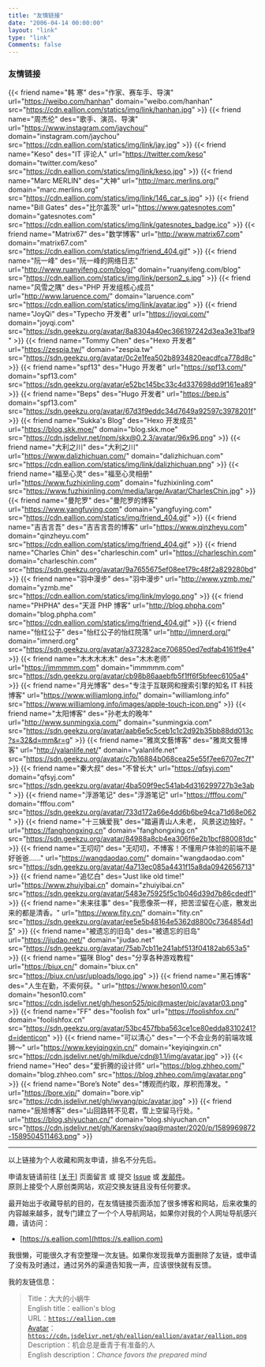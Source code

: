 ```yaml
---
title: "友情链接"
date: "2006-04-14 00:00:00"
layout: "link"
type: "link"
Comments: false
---
```


### 友情链接

{{< friend name="韩 寒" des="作家、赛车手、导演" url="https://weibo.com/hanhan" domain="weibo.com/hanhan" src="https://cdn.eallion.com/statics/img/link/hanhan.jpg" >}}
{{< friend name="周杰伦" des="歌手、演员、导演" url="https://www.instagram.com/jaychou/" domain="instagram.com/jaychou" src="https://cdn.eallion.com/statics/img/link/jay.jpg" >}}
{{< friend name="Keso" des="IT 评论人" url="https://twitter.com/keso" domain="twitter.com/keso" src="https://cdn.eallion.com/statics/img/link/keso.jpg" >}}
{{< friend name="Marc MERLIN" des="大神" url="http://marc.merlins.org/" domain="marc.merlins.org" src="https://cdn.eallion.com/statics/img/link/146_car_s.jpg" >}}
{{< friend name="Bill Gates" des="比尔盖茨" url="https://www.gatesnotes.com" domain="gatesnotes.com" src="https://cdn.eallion.com/statics/img/link/gatesnotes_badge.ico" >}}
{{< friend name="Matrix67" des="数学博客" url="http://www.matrix67.com" domain="matrix67.com" src="https://cdn.eallion.com/statics/img/friend_404.gif" >}}
{{< friend name="阮一峰" des="阮一峰的网络日志" url="http://www.ruanyifeng.com/blog/" domain="ruanyifeng.com/blog" src="https://cdn.eallion.com/statics/img/link/person2_s.jpg" >}}
{{< friend name="风雪之隅" des="PHP 开发组核心成员" url="http://www.laruence.com/" domain="laruence.com" src="https://cdn.eallion.com/statics/img/link/avatar.jpg" >}}
{{< friend name="JoyQi" des="Typecho 开发者" url="https://joyqi.com/" domain="joyqi.com" src="https://sdn.geekzu.org/avatar/8a8304a40ec366197242d3ea3e31baf9" >}}
{{< friend name="Tommy Chen" des="Hexo 开发者" url="https://zespia.tw/" domain="zespia.tw" src="https://sdn.geekzu.org/avatar/0c2e1fea502b8934820eacdfca778d8c" >}}
{{< friend name="spf13" des="Hugo 开发者" url="https://spf13.com/" domain="spf13.com" src="https://sdn.geekzu.org/avatar/e52bc145bc33c4d337698dd9f161ea89" >}}
{{< friend name="Beps" des="Hugo 开发者" url="https://bep.is" domain="spf13.com" src="https://sdn.geekzu.org/avatar/67d3f9eddc34d7649a92597c3978201f" >}}
{{< friend name="Sukka's Blog" des="Hexo 开发成员" url="https://blog.skk.moe/" domain="blog.skk.moe" src="https://cdn.jsdelivr.net/npm/skx@0.2.3/avatar/96x96.png" >}}
{{< friend name="大利之川" des="大利之川" url="https://www.dalizhichuan.com/" domain="dalizhichuan.com" src="https://cdn.eallion.com/statics/img/link/dalizhichuan.png" >}}
{{< friend name="福至心灵" des="福至心灵相册" url="https://www.fuzhixinling.com" domain="fuzhixinling.com" src="https://www.fuzhixinling.com/media/large/Avatar/CharlesChin.jpg" >}}
{{< friend name="曼陀罗" des="曼陀罗的博客" url="https://www.yangfuying.com" domain="yangfuying.com" src="https://cdn.eallion.com/statics/img/friend_404.gif" >}}
{{< friend name="吉吉言吾" des="吉吉言吾的博客" url="https://www.qinzheyu.com" domain="qinzheyu.com" src="https://cdn.eallion.com/statics/img/friend_404.gif" >}}
{{< friend name="Charles Chin" des="charleschin.com" url="https://charleschin.com" domain="charleschin.com" src="https://sdn.geekzu.org/avatar/9a7655675ef08ee179c48f2a829280bd" >}}
{{< friend name="羽中漫步" des="羽中漫步" url="http://www.yzmb.me/" domain="yzmb.me" src="https://cdn.eallion.com/statics/img/link/mylogo.png" >}}
{{< friend name="PHPHA" des="天涯 PHP 博客" url="http://blog.phpha.com" domain="blog.phpha.com" src="https://cdn.eallion.com/statics/img/friend_404.gif" >}}
{{< friend name="怡红公子" des="怡红公子的怡红院落" url="http://imnerd.org/" domain="imnerd.org" src="https://sdn.geekzu.org/avatar/a373282ace706850ed7edfab4161f9e4" >}}
{{< friend name="木木木木木" des="木木老师" url="https://immmmm.com" domain="immmmm.com" src="https://sdn.geekzu.org/avatar/cb98b86aaebfb5f1ff6f5bfeec6105a4" >}}
{{< friend name="月光博客" des="专注于互联网和搜索引擎的知名 IT 科技博客" url="https://www.williamlong.info/" domain="williamlong.info" src="https://www.williamlong.info/images/apple-touch-icon.png" >}}
{{< friend name="太阳博客" des="孙老太的晚年" url="http://www.sunmingxia.com/" domain="sunmingxia.com" src="https://sdn.geekzu.org/avatar/aab6e5c5ceb1c1c2d92b35bb88dd013c?s=32&d=mm&r=g" >}}
{{< friend name="雅岚文藝博客" des="雅岚文藝博客" url="http://yalanlife.net/" domain="yalanlife.net" src="https://sdn.geekzu.org/avatar/c7b16884b068cea25e55f7ee6707ec7f" >}}
{{< friend name="秦大叔" des="不曾长大" url="https://qfsyj.com" domain="qfsyj.com" src="https://sdn.geekzu.org/avatar/4ba509f9ec541ab4d316299727b3e3ab" >}}
{{< friend name="浮游笔记" des="浮游笔记" url="https://fffou.com/" domain="fffou.com" src="https://sdn.geekzu.org/avatar/733d172a66e4dd6b6be94ca71d68e062" >}}
{{< friend name="十三姨爱我" des="踏遍青山人未老， 风景这边独好。" url="https://fanghongxing.cn" domain="fanghongxing.cn" src="https://sdn.geekzu.org/avatar/84988a8cb4ea306f6e2b1bcf880081dc" >}}
{{< friend name="王叨叨" des="无叨叨，不博客！不懂用户体验的前端不是好爸爸……" url="https://wangdaodao.com/" domain="wangdaodao.com" src="https://sdn.geekzu.org/avatar/4a713ec085a4431f15a8da0942656713" >}}
{{< friend name="追忆白" des="Just like old time!" url="https://www.zhuiyibai.cn" domain="zhuiyibai.cn" src="https://sdn.geekzu.org/avatar/5483e75925f5c1b046d39d7b86cdedf1" >}}
{{< friend name="未来往事" des="我愿像茶一样，把苦涩留在心底，散发出来的都是清香。" url="https://www.fity.cn/" domain="fity.cn" src="https://sdn.geekzu.org/avatar/ee5e5b48164e5362d8800c7364854d15" >}}
{{< friend name="被遗忘的旧岛" des="被遗忘的旧岛" url="https://jiudao.net/" domain="jiudao.net" src="https://sdn.geekzu.org/avatar/75ab7cb11e241abf513f04182ab653a5" >}}
{{< friend name="猫咪 Blog" des="分享各种游戏教程" url="https://biux.cn/" domain="biux.cn" src="https://biux.cn/usr/uploads/logo.jpg" >}}
{{< friend name="黑石博客" des="人生在勤，不索何获。" url="https://www.heson10.com" domain="heson10.com" src="https://cdn.jsdelivr.net/gh/heson525/pic@master/pic/avatar03.png" >}}
{{< friend name="FF" des="foolish fox" url="https://foolishfox.cn/" domain="foolishfox.cn" src="https://sdn.geekzu.org/avatar/53bc457fbba563ce1ce80edda8310241?d=identicon" >}}
{{< friend name="可以清心" des="一个不会业务的前端攻城狮～" url="https://www.keyiqingxin.cn/" domain="keyiqingxin.cn" src="https://cdn.jsdelivr.net/gh/milkdue/cdn@1.1/img/avatar.jpg" >}}
{{< friend name="Heo" des="爱折腾的设计师" url="https://blog.zhheo.com/" domain="blog.zhheo.com" src="https://blog.zhheo.com/img/avatar.png" >}}
{{< friend name="Bore’s Note" des="博观而约取，厚积而薄发。" url="https://bore.vip/" domain="bore.vip" src="https://cdn.jsdelivr.net/gh/iwyang/pic/avatar.jpg" >}}
{{< friend name="辰旭博客" des="山回路转不见君，雪上空留马行处。" url="https://blog.shiyuchan.cn/" domain="blog.shiyuchan.cn" src="https://cdn.jsdelivr.net/gh/Karensky/qaq@master/2020/p/1589969872-1589504511463.png" >}}

---

以上链接为个人收藏和网友申请，排名不分先后。

申请友链请前往 [[关于](https://eallion.com/about/)] 页面留言 或 提交 [Issue](https://github.com/eallion/eallion.com/issues/new) 或 [发邮件](mailto:eallions@gmail.com)。  
原则上接受个人原创类网站，欢迎交换友链且没有任何要求。  

最开始出于收藏导航的目的，在友情链接页面添加了很多博客和网站，后来收集的内容越来越多，就专门建立了一个个人导航网站，如果你对我的个人网址导航感兴趣，请访问：

- [https://s.eallion.com](https://s.eallion.com)

我很懒，可能很久才有空整理一次友链。如果你发现我单方面删除了友链，或申请了没有及时通过，通过另外的渠道告知我一声，应该很快就有反馈。

我的友链信息：

> Title：大大的小蜗牛  
> English title：eallion's blog  
> URL：[`https://eallion.com`](https://eallion.com)  
> [Avatar](https://github.com/eallion/eallion/tree/main/avatar)：[`https://cdn.jsdelivr.net/gh/eallion/eallion/avatar/eallion.png`](https://cdn.jsdelivr.net/gh/eallion/eallion/avatar/eallion.png)  
> Description：机会总是垂青于有准备的人  
> English description：_Chance favors the prepared mind_
